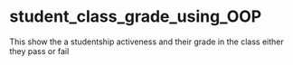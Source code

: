 # student_class_grade_using_OOP
This show the a studentship activeness and their grade in the class either they pass or fail
